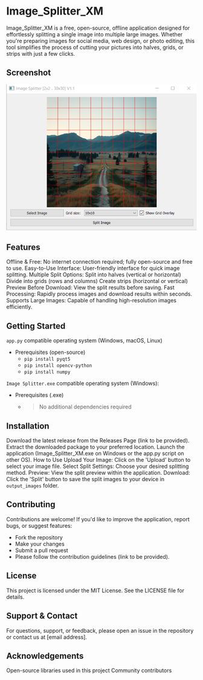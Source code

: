 # Image_Splitter_XM
Image_Splitter_XM is a free, open-source, offline application designed for effortlessly splitting a single image into multiple large images. Whether you're preparing images for social media, web design, or photo editing, this tool simplifies the process of cutting your pictures into halves, grids, or strips with just a few clicks.

## Screenshot
[![Image Splitter App Screenshot](https://github.com/XMMR12/Image_Splitter_XM/blob/main/screenshot.png)](https://huggingface.co/spaces/XMMR12/Temp_Apps_Storage/blob/main/Image%20Splitter%20v1.1.exe)

## Features
Offline & Free: No internet connection required; fully open-source and free to use.
Easy-to-Use Interface: User-friendly interface for quick image splitting.
Multiple Split Options:
Split into halves (vertical or horizontal)
Divide into grids (rows and columns)
Create strips (horizontal or vertical)
Preview Before Download: View the split results before saving.
Fast Processing: Rapidly process images and download results within seconds.
Supports Large Images: Capable of handling high-resolution images efficiently.

## Getting Started
`app.py` compatible operating system (Windows, macOS, Linux)
- Prerequisites (open-source)
  - `pip install pyqt5`
  - `pip install opencv-python`
  - `pip install numpy`

`Image Splitter.exe` compatible operating system (Windows):

- Prerequisites (.exe)
  - > No additional dependencies required

## Installation
Download the latest release from the Releases Page (link to be provided).
Extract the downloaded package to your preferred location.
Launch the application (Image_Splitter_XM.exe on Windows or the app.py script on other OS).
How to Use
Upload Your Image: Click on the 'Upload' button to select your image file.
Select Split Settings: Choose your desired splitting method.
Preview: View the split preview within the application.
Download: Click the 'Split' button to save the split images to your device in `output_images` folder.

## Contributing
Contributions are welcome! If you'd like to improve the application, report bugs, or suggest features:
- Fork the repository
- Make your changes
- Submit a pull request
- Please follow the contribution guidelines (link to be provided).

## License
This project is licensed under the MIT License. See the LICENSE file for details.

## Support & Contact
For questions, support, or feedback, please open an issue in the repository or contact us at [email address].

## Acknowledgements
Open-source libraries used in this project
Community contributors
